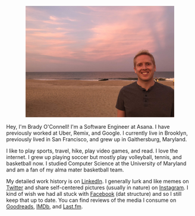 <p align="center">
   <img src="./me.JPG" height=300/>
</p>

Hey, I'm Brady O'Connell! I'm a Software Engineer at Asana. I have previously worked at Uber, Remix, and Google. I currently live in Brooklyn, previously lived in San Francisco, and grew up in Gaithersburg, Maryland.

I like to play sports, travel, hike, play video games, and read. I love the internet. I grew up playing soccer but mostly play volleyball, tennis, and basketball now. I studied Computer Science at the University of Maryland and am a fan of my alma mater basketball team.

My detailed work history is on [LinkedIn](https://www.linkedin.com/in/bradyoconnell). I generally lurk and like memes on [Twitter](https://twitter.com/brady_oconnell) and share self-centered pictures (usually in nature) on [Instagram](https://www.instagram.com/brady_oconnell). I kind of wish we had all stuck with [Facebook](https://www.facebook.com/brady.oconnell) (dat structure) and so I still keep that up to date. You can find reviews of the media I consume on [Goodreads](https://www.goodreads.com/user/show/38768994-brady), [IMDb](https://www.imdb.com/user/ur55516401), and [Last.fm](https://www.last.fm/user/bradyoactive).
